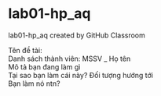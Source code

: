 # lab01-hp_aq
lab01-hp_aq created by GitHub Classroom

Tên đề tài:<br>
Danh sách thành viên: MSSV _ Họ tên <br>
Mô tả bạn đang làm gì <br>
Tại sao bạn làm cái này? Đối tượng hướng tới <br>
Bạn làm nó ntn? <br>
